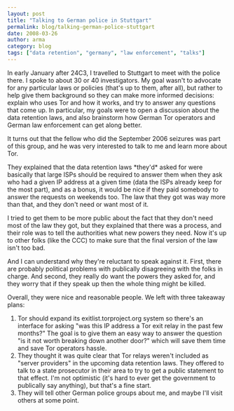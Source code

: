 ```yaml
---
layout: post
title: "Talking to German police in Stuttgart"
permalink: blog/talking-german-police-stuttgart
date: 2008-03-26
author: arma
category: blog
tags: ["data retention", "germany", "law enforcement", "talks"]
---
```


In early January after 24C3, I travelled to Stuttgart to meet with the police there. I spoke to about 30 or 40 investigators. My goal wasn't to advocate for any particular laws or policies (that's up to them, after all), but rather to help give them background so they can make more informed decisions: explain who uses Tor and how it works, and try to answer any questions that come up. In particular, my goals were to open a discussion about the data retention laws, and also brainstorm how German Tor operators and German law enforcement can get along better.

It turns out that the fellow who did the September 2006 seizures was part of this group, and he was very interested to talk to me and learn more about Tor.

They explained that the data retention laws \*they'd\* asked for were basically that large ISPs should be required to answer them when they ask who had a given IP address at a given time (data the ISPs already keep for the most part), and as a bonus, it would be nice if they paid somebody to answer the requests on weekends too. The law that they got was way more than that, and they don't need or want most of it.

I tried to get them to be more public about the fact that they don't need most of the law they got, but they explained that there was a process, and their role was to tell the authorities what new powers they need. Now it's up to other folks (like the CCC) to make sure that the final version of the law isn't too bad.

And I can understand why they're reluctant to speak against it. First, there are probably political problems with publically disagreeing with the folks in charge. And second, they really do want the powers they asked for, and they worry that if they speak up then the whole thing might be killed.

Overall, they were nice and reasonable people. We left with three takeaway plans:

1) Tor should expand its exitlist.torproject.org system so there's an interface for asking "was this IP address a Tor exit relay in the past few months?" The goal is to give them an easy way to answer the question "is it not worth breaking down another door?" which will save them time and save Tor operators hassle.
2) They thought it was quite clear that Tor relays weren't included as "server providers" in the upcoming data retention laws. They offered to talk to a state prosecutor in their area to try to get a public statement to that effect. I'm not optimistic (it's hard to ever get the government to publically say anything), but that's a fine start.
3) They will tell other German police groups about me, and maybe I'll visit others at some point.

